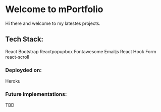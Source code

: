 # Welcome to mPortfolio

Hi there and welcome to my latestes projects. 

## Tech Stack:

React
Bootstrap
Reactpopupbox
Fontawesome
Emailjs
React Hook Form
react-scroll

### Deployded on:

Heroku


### Future implementations:

TBD

